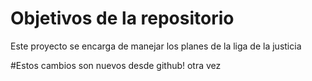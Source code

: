 # Objetivos de la repositorio

Este proyecto se encarga de manejar los planes de la liga de la justicia

#Estos cambios son nuevos desde github! otra vez
